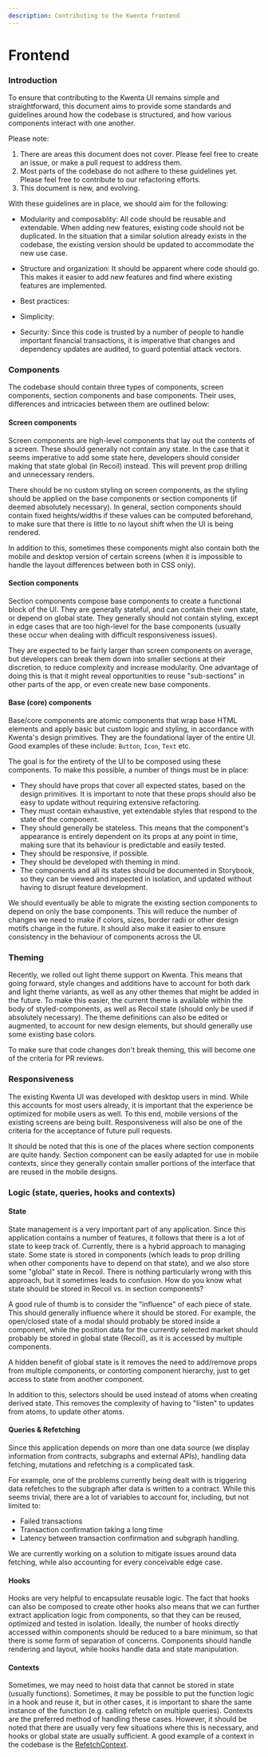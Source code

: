 ```yaml
---
description: Contributing to the Kwenta frontend
---
```


# Frontend

### Introduction

To ensure that contributing to the Kwenta UI remains simple and straightforward, this document aims to provide some standards and guidelines around how the codebase is structured, and how various components interact with one another.

Please note:
1. There are areas this document does not cover. Please feel free to create an issue, or make a pull request to address them.
2. Most parts of the codebase do not adhere to these guidelines yet. Please feel free to contribute to our refactoring efforts.
3. This document is new, and evolving.

With these guidelines are in place, we should aim for the following:

- Modularity and composablity: All code should be reusable and extendable. When adding new features, existing code should not be duplicated. In the situation that a similar solution already exists in the codebase, the existing version should be updated to accommodate the new use case.

- Structure and organization: It should be apparent where code should go. This makes it easier to add new features and find where existing features are implemented.

- Best practices: 

- Simplicity: 

- Security: Since this code is trusted by a number of people to handle important financial transactions, it is imperative that changes and dependency updates are audited, to guard potential attack vectors.

### Components

The codebase should contain three types of components, screen components, section components and base components. Their uses, differences and intricacies between them are outlined below:

#### Screen components

Screen components are high-level components that lay out the contents of a screen. These should generally not contain any state. In the case that it seems imperative to add some state here, developers should consider making that state global (in Recoil) instead. This will prevent prop drilling and unnecessary renders.

There should be no custom styling on screen components, as the styling should be applied on the base components or section components (if deemed absolutely necessary). In general, section components should contain fixed heights/widths if these values can be computed beforehand, to make sure that there is little to no layout shift when the UI is being rendered.

In addition to this, sometimes these components might also contain both the mobile and desktop version of certain screens (when it is impossible to handle the layout differences between both in CSS only).

#### Section components

Section components compose base components to create a functional block of the UI. They are generally stateful, and can contain their own state, or depend on global state. They generally should not contain styling, except in edge cases that are too high-level for the base components (usually these occur when dealing with difficult responsiveness issues).

They are expected to be fairly larger than screen components on average, but developers can break them down into smaller sections at their discretion, to reduce complexity and increase modularity. One advantage of doing this is that it might reveal opportunities to reuse "sub-sections" in other parts of the app, or even create new base components.

#### Base (core) components

Base/core components are atomic components that wrap base HTML elements and apply basic but custom logic and styling, in accordance with Kwenta's design primitives. They are the foundational layer of the entire UI. Good examples of these include: `Button`, `Icon`, `Text` etc.

The goal is for the entirety of the UI to be composed using these components. To make this possible, a number of things must be in place:

- They should have props that cover all expected states, based on the design primitives. It is important to note that these props should also be easy to update without requiring extensive refactoring.
- They must contain exhaustive, yet extendable styles that respond to the state of the component.
- They should generally be stateless. This means that the component's appearance is entirely dependent on its props at any point in time, making sure that its behaviour is predictable and easily tested.
- They should be responsive, if possible.
- They should be developed with theming in mind.
- The components and all its states should be documented in Storybook, so they can be viewed and inspected in isolation, and updated without having to disrupt feature development.

We should eventually be able to migrate the existing section components to depend on only the base components. This will reduce the number of changes we need to make if colors, sizes, border radii or other design motifs change in the future. It should also make it easier to ensure consistency in the behaviour of components across the UI.

### Theming

Recently, we rolled out light theme support on Kwenta. This means that going forward, style changes and additions have to account for both dark and light theme variants, as well as any other themes that might be added in the future. To make this easier, the current theme is available within the body of styled-components, as well as Recoil state (should only be used if absolutely necessary). The theme definitions can also be edited or augmented, to account for new design elements, but should generally use some existing base colors.

To make sure that code changes don't break theming, this will become one of the criteria for PR reviews.

### Responsiveness

The existing Kwenta UI was developed with desktop users in mind. While this accounts for most users already, it is important that the experience be optimized for mobile users as well. To this end, mobile versions of the existing screens are being built. Responsiveness will also be one of the criteria for the acceptance of future pull requests.


It should be noted that this is one of the places where section components are quite handy. Section component can be easily adapted for use in mobile contexts, since they generally contain smaller portions of the interface that are reused in the mobile designs.


### Logic (state, queries, hooks and contexts)

#### State

State management is a very important part of any application. Since this application contains a number of features, it follows that there is a lot of state to keep track of. Currently, there is a hybrid approach to managing state. Some state is stored in components (which leads to prop drilling when other components have to depend on that state), and we also store some "global" state in Recoil. There is nothing particularly wrong with this approach, but it sometimes leads to confusion. How do you know what state should be stored in Recoil vs. in section components?

A good rule of thumb is to consider the "influence" of each piece of state. This should generally influence where it should be stored. For example, the open/closed state of a modal should probably be stored inside a component, while the position data for the currently selected market should probably be stored in global state (Recoil), as it is accessed by multiple components.

A hidden benefit of global state is it removes the need to add/remove props from multiple components, or contorting component hierarchy, just to get access to state from another component.

In addition to this, selectors should be used instead of atoms when creating derived state. This removes the complexity of having to "listen" to updates from atoms, to update other atoms.


#### Queries & Refetching

Since this application depends on more than one data source (we display information from contracts, subgraphs and external APIs), handling data fetching, mutations and refetching is a complicated task.

For example, one of the problems currently being dealt with is triggering data refetches to the subgraph after data is written to a contract. While this seems trivial, there are a lot of variables to account for, including, but not limited to:

- Failed transactions
- Transaction confirmation taking a long time
- Latency between transaction confirmation and subgraph handling.

We are currently working on a solution to mitigate issues around data fetching, while also accounting for every conceivable edge case.

<!-- Discuss the RefetchContext -->

#### Hooks

Hooks are very helpful to encapsulate reusable logic. The fact that hooks can also be composed to create other hooks also means that we can further extract application logic from components, so that they can be reused, optimized and tested in isolation. Ideally, the number of hooks directly accessed within components should be reduced to a bare minimum, so that there is some form of separation of concerns. Components should handle rendering and layout, while hooks handle data and state manipulation.

#### Contexts

Sometimes, we may need to hoist data that cannot be stored in state (usually functions). Sometimes, it may be possible to put the function logic in a hook and reuse it, but in other cases, it is important to share the same instance of the function (e.g. calling refetch on multiple queries). Contexts are the preferred method of handling these cases. However, it should be noted that there are usually very few situations where this is necessary, and hooks or global state are usually sufficient. A good example of a context in the codebase is the [RefetchContext](https://github.com/Kwenta/kwenta/blob/dev/contexts/RefetchContext.tsx).
